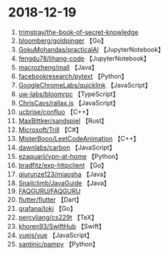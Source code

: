 # 2018-12-19

1. [trimstray/the-book-of-secret-knowledge](https://github.com/trimstray/the-book-of-secret-knowledge) 
2. [bloomberg/goldpinger](https://github.com/bloomberg/goldpinger) 【Go】
3. [GokuMohandas/practicalAI](https://github.com/GokuMohandas/practicalAI) 【JupyterNotebook】
4. [fengdu78/lihang-code](https://github.com/fengdu78/lihang-code) 【JupyterNotebook】
5. [macrozheng/mall](https://github.com/macrozheng/mall) 【Java】
6. [facebookresearch/pytext](https://github.com/facebookresearch/pytext) 【Python】
7. [GoogleChromeLabs/quicklink](https://github.com/GoogleChromeLabs/quicklink) 【JavaScript】
8. [uw-labs/bloomrpc](https://github.com/uw-labs/bloomrpc) 【TypeScript】
9. [ChrisCavs/rallax.js](https://github.com/ChrisCavs/rallax.js) 【JavaScript】
10. [ucbrise/confluo](https://github.com/ucbrise/confluo) 【C++】
11. [MaxBittker/sandspiel](https://github.com/MaxBittker/sandspiel) 【Rust】
12. [Microsoft/Trill](https://github.com/Microsoft/Trill) 【C#】
13. [MisterBooo/LeetCodeAnimation](https://github.com/MisterBooo/LeetCodeAnimation) 【C++】
14. [dawnlabs/carbon](https://github.com/dawnlabs/carbon) 【JavaScript】
15. [ezaquarii/vpn-at-home](https://github.com/ezaquarii/vpn-at-home) 【Python】
16. [bradfitz/exp-httpclient](https://github.com/bradfitz/exp-httpclient) 【Go】
17. [qiurunze123/miaosha](https://github.com/qiurunze123/miaosha) 【Java】
18. [Snailclimb/JavaGuide](https://github.com/Snailclimb/JavaGuide) 【Java】
19. [FAQGURU/FAQGURU](https://github.com/FAQGURU/FAQGURU) 
20. [flutter/flutter](https://github.com/flutter/flutter) 【Dart】
21. [grafana/loki](https://github.com/grafana/loki) 【Go】
22. [percyliang/cs229t](https://github.com/percyliang/cs229t) 【TeX】
23. [khoren93/SwiftHub](https://github.com/khoren93/SwiftHub) 【Swift】
24. [vuejs/vue](https://github.com/vuejs/vue) 【JavaScript】
25. [santinic/pampy](https://github.com/santinic/pampy) 【Python】

